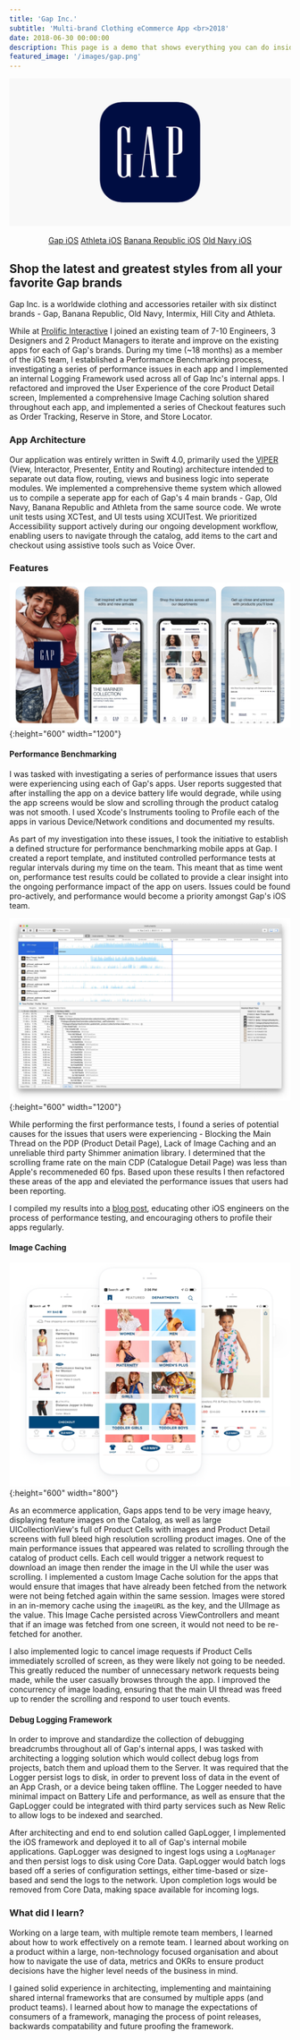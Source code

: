 ```yaml
---
title: 'Gap Inc.'
subtitle: 'Multi-brand Clothing eCommerce App <br>2018'
date: 2018-06-30 00:00:00
description: This page is a demo that shows everything you can do inside portfolio and blog posts.
featured_image: '/images/gap.png'
---
```


![](/images/gap.png)

<center><a href="https://apps.apple.com/us/app/gap/id326347260" class="button button--large">Gap iOS</a> <a href="https://apps.apple.com/us/app/athleta/id342809508" class="button button--large">Athleta iOS</a> <a href="https://apps.apple.com/us/app/banana-republic/id342797197" class="button button--large">Banana Republic iOS</a> <a href="https://apps.apple.com/us/app/old-navy/id342792281" class="button button--large">Old Navy iOS</a></center>

## Shop the latest and greatest styles from all your favorite Gap brands

Gap Inc. is a worldwide clothing and accessories retailer with six distinct brands - Gap, Banana Republic, Old Navy, Intermix, Hill City and Athleta.

While at [Prolific Interactive](https://www.prolificinteractive.com/) I joined an existing team of 7-10 Engineers, 3 Designers and 2 Product Managers to iterate and improve on the existing apps for each of Gap's brands. During my time (~18 months) as a member of the iOS team, I established a Performance Benchmarking process, investigating a series of performance issues in each app and I implemented an internal Logging Framework used across all of Gap Inc's internal apps. I refactored and improved the User Experience of the core Product Detail screen, Implemented a comprehensive Image Caching solution shared throughout each app, and implemented a series of Checkout features such as Order Tracking, Reserve in Store, and Store Locator.

### App Architecture

Our application was entirely written in Swift 4.0, primarily used the [VIPER](https://www.objc.io/issues/13-architecture/viper/) (View, Interactor, Presenter, Entity and Routing) architecture intended to separate out data flow, routing, views and business logic into seperate modules. We implemented a comprehensive theme system which allowed us to compile a seperate app for each of Gap's 4 main brands - Gap, Old Navy, Banana Republic and Athleta from the same source code. We wrote unit tests using XCTest, and UI tests using XCUITest. We prioritized Accessibility support actively during our ongoing development workflow, enabling users to navigate through the catalog, add items to the cart and checkout using assistive tools such as Voice Over.

### Features

![](/images/gap-features.png){:height="600" width="1200"}

#### Performance Benchmarking

I was tasked with investigating a series of performance issues that users were experiencing using each of Gap's apps. User reports suggested that after installing the app on a device battery life would degrade, while using the app screens would be slow and scrolling through the product catalog was not smooth. I used Xcode's Instruments tooling to Profile each of the apps in various Device/Network conditions and documented my results.

As part of my investigation into these issues, I took the initiative to establish a defined structure for performance benchmarking mobile apps at Gap. I created a report template, and instituted  controlled performance tests at regular intervals during my time on the team. This meant that as time went on, performance test results could be collated to provide a clear insight into the ongoing performance impact of the app on users. Issues could be found pro-actively, and performance would become a priority amongst Gap's iOS team.

![](/images/gap-instruments.jpeg){:height="600" width="1200"}

While performing the first performance tests, I found a series of potential causes for the issues that users were experiencing - Blocking the Main Thread on the PDP (Product Detail Page), Lack of Image Caching and an unreliable third party Shimmer animation library. I determined that the scrolling frame rate on the main CDP (Catalogue Detail Page) was less than Apple's recommeneded 60 fps. Based upon these results I then refactored these areas of the app and eleviated the performance issues that users had been reporting.

I compiled my results into a [blog post](https://medium.com/@phillfarrugia/xcode-instruments-measuring-launch-time-cpu-usage-memory-leaks-energy-impact-and-frame-rate-1caf8905079f), educating other iOS engineers on the process of performance testing, and encouraging others to profile their apps regularly.

#### Image Caching

![](/images/gap-image-caching.png){:height="600" width="800"}

As an ecommerce application, Gaps apps tend to be very image heavy, displaying feature images on the Catalog, as well as large UICollectionView's full of Product Cells with images and Product Detail screens with full bleed high resolution scrolling product images. One of the main performance issues that appeared was related to scrolling through the catalog of product cells. Each cell would trigger a network request to download an image then render the image in the UI while the user was scrolling. I implemented a custom Image Cache solution for the apps that would ensure that images that have already been fetched from the network were not being fetched again within the same session. Images were stored in an in-memory cache using the `imageURL` as the key, and the UIImage as the value. This Image Cache persisted across ViewControllers and meant that if an image was fetched from one screen, it would not need to be re-fetched for another.

I also implemented logic to cancel image requests if Product Cells immediately scrolled of screen, as they were likely not going to be needed. This greatly reduced the number of unnecessary network requests being made, while the user casually browses through the app. I improved the concurrency of image loading, ensuring that the main UI thread was freed up to render the scrolling and respond to user touch events.

#### Debug Logging Framework

In order to improve and standardize the collection of debugging breadcrumbs throughout all of Gap's internal apps, I was tasked with architecting a logging solution which would collect debug logs from projects, batch them and upload them to the Server. It was required that the Logger persist logs to disk, in order to prevent loss of data in the event of an App Crash, or a device being taken offline. The Logger needed to have minimal impact on Battery Life and performance, as well as ensure that the GapLogger could be integrated with third party services such as New Relic to allow logs to be indexed and searched.

After architecting and end to end solution called GapLogger, I implemented the iOS framework and deployed it to all of Gap's internal mobile applications. GapLogger was designed to ingest logs using a `LogManager` and then persist logs to disk using Core Data. GapLogger would batch logs based off a series of configuration settings, either time-based or size-based and send the logs to the network. Upon completion logs would be removed from Core Data, making space available for incoming logs.

### What did I learn?

Working on a large team, with multiple remote team members, I learned about how to work effectively on a remote team. I learned about working on a product within a large, non-technology focused organisation and about how to navigate the use of data, metrics and OKRs to ensure product decisions have the higher level needs of the business in mind.

I gained solid experience in architecting, implementing and maintaining shared internal frameworks that are consumed by multiple apps (and product teams). I learned about how to manage the expectations of consumers of a framework, managing the process of point releases, backwards compatability and future proofing the framework.